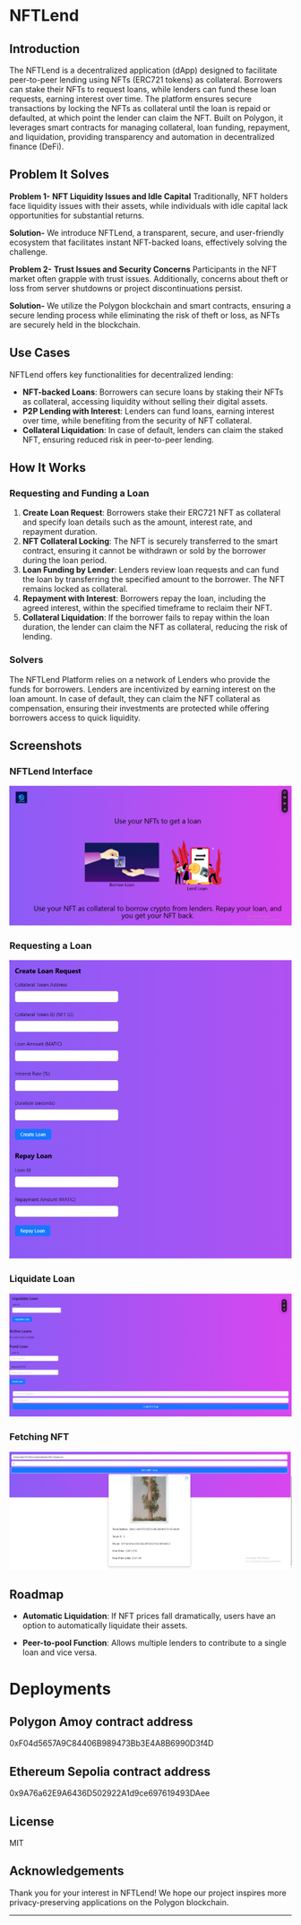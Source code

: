 # NFTLend



## Introduction

The NFTLend is a decentralized application (dApp) designed to facilitate peer-to-peer lending using NFTs (ERC721 tokens) as collateral. Borrowers can stake their NFTs to request loans, while lenders can fund these loan requests, earning interest over time. The platform ensures secure transactions by locking the NFTs as collateral until the loan is repaid or defaulted, at which point the lender can claim the NFT. Built on Polygon, it leverages smart contracts for managing collateral, loan funding, repayment, and liquidation, providing transparency and automation in decentralized finance (DeFi).

## Problem It Solves
**Problem 1-** 
**NFT Liquidity Issues and Idle Capital**
Traditionally, NFT holders face liquidity issues with their assets, while individuals with idle capital lack opportunities for substantial returns.

**Solution-** 
We introduce NFTLend, a transparent, secure, and user-friendly ecosystem that facilitates instant NFT-backed loans, effectively solving the challenge.

**Problem 2-** 
**Trust Issues and Security Concerns**
Participants in the NFT market often grapple with trust issues. Additionally, concerns about theft or loss from server shutdowns or project discontinuations persist.

**Solution-** 
We utilize the Polygon blockchain and smart contracts, ensuring a secure lending process while eliminating the risk of theft or loss, as NFTs are securely held in the blockchain.


## Use Cases

NFTLend offers key functionalities for decentralized lending:

- **NFT-backed Loans**: Borrowers can secure loans by staking their NFTs as collateral, accessing liquidity without selling their digital assets.
- **P2P Lending with Interest**: Lenders can fund loans, earning interest over time, while benefiting from the security of NFT collateral.
- **Collateral Liquidation**: In case of default, lenders can claim the staked NFT, ensuring reduced risk in peer-to-peer lending.

## How It Works

### Requesting and Funding a Loan

1. **Create Loan Request**: Borrowers stake their ERC721 NFT as collateral and specify loan details such as the amount, interest rate, and repayment duration.
2. **NFT Collateral Locking**: The NFT is securely transferred to the smart contract, ensuring it cannot be withdrawn or sold by the borrower during the loan period.
3. **Loan Funding by Lender**: Lenders review loan requests and can fund the loan by transferring the specified amount to the borrower. The NFT remains locked as collateral.
4. **Repayment with Interest**: Borrowers repay the loan, including the agreed interest, within the specified timeframe to reclaim their NFT.
5. **Collateral Liquidation**: If the borrower fails to repay within the loan duration, the lender can claim the NFT as collateral, reducing the risk of lending.


### Solvers

The NFTLend Platform relies on a network of Lenders who provide the funds for borrowers. Lenders are incentivized by earning interest on the loan amount. In case of default, they can claim the NFT collateral as compensation, ensuring their investments are protected while offering borrowers access to quick liquidity.


## Screenshots

### NFTLend Interface
![NFTLend Interface](Images/1.png)

### Requesting a Loan
![NFTLend Interface](Images/2.png)

### Liquidate Loan
![NFTLend Interface](Images/3.png)

### Fetching NFT 
![NFTLend Interface](Images/4.png)


## Roadmap

- **Automatic Liquidation**: If NFT prices fall dramatically, users have an option to automatically liquidate their assets.

- **Peer-to-pool Function**: Allows multiple lenders to contribute to a single loan and vice versa.


# Deployments

## Polygon Amoy contract address

0xF04d5657A9C84406B989473Bb3E4A8B6990D3f4D

## Ethereum Sepolia contract address

0x9A76a62E9A6436D502922A1d9ce697619493DAee




## License

MIT


## Acknowledgements

Thank you for your interest in NFTLend! We hope our project inspires more privacy-preserving applications on the Polygon blockchain.

---


